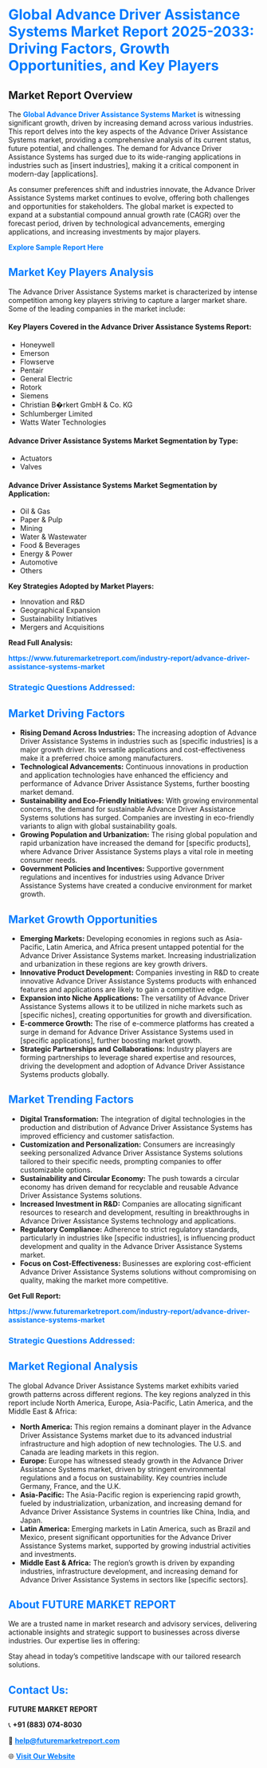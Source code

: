 <h1 style="color: #007BFF;">Global Advance Driver Assistance Systems Market Report 2025-2033: Driving Factors, Growth Opportunities, and Key Players</h1>

<section id="overview">
<h2>Market Report Overview</h2>
<p>The <a href="https://www.futuremarketreport.com/industry-report/advance-driver-assistance-systems-market" style="color: #007BFF; text-decoration: none;"><strong>Global Advance Driver Assistance Systems Market</strong></a> is witnessing significant growth, driven by increasing demand across various industries. This report delves into the key aspects of the Advance Driver Assistance Systems market, providing a comprehensive analysis of its current status, future potential, and challenges. The demand for Advance Driver Assistance Systems has surged due to its wide-ranging applications in industries such as [insert industries], making it a critical component in modern-day [applications].</p>
<p>As consumer preferences shift and industries innovate, the Advance Driver Assistance Systems market continues to evolve, offering both challenges and opportunities for stakeholders. The global market is expected to expand at a substantial compound annual growth rate (CAGR) over the forecast period, driven by technological advancements, emerging applications, and increasing investments by major players.</p>
</section>

<section id="overview">
<p><a href="https://www.futuremarketreport.com/request-sample/reportId=36922" style="color: #007BFF; text-decoration: none;"><strong>Explore Sample Report Here</strong></a></p>
</section>

<section id="key-players">
<h2 style="color: #007BFF;">Market Key Players Analysis</h2>
<p>The Advance Driver Assistance Systems market is characterized by intense competition among key players striving to capture a larger market share. Some of the leading companies in the market include:</p>
<h4>Key Players Covered in the Advance Driver Assistance Systems Report:</h4>
<ul><li>Honeywell</li><li>Emerson</li><li>Flowserve</li><li>Pentair</li><li>General Electric</li><li>Rotork</li><li>Siemens</li><li>Christian B�rkert GmbH &amp; Co. KG</li><li>Schlumberger Limited</li><li>Watts Water Technologies</li></ul>
<h4>Advance Driver Assistance Systems Market Segmentation by Type:</h4>
<ul><li>Actuators</li><li>Valves</li></ul>

<h4>Advance Driver Assistance Systems Market Segmentation by Application:</h4>
<ul><li>Oil &amp; Gas</li><li>Paper &amp; Pulp</li><li>Mining</li><li>Water &amp; Wastewater</li><li>Food &amp; Beverages</li><li>Energy &amp; Power</li><li>Automotive</li><li>Others</li></ul>
<p><strong>Key Strategies Adopted by Market Players:</strong></p>
<ul>
<li>Innovation and R&D</li>
<li>Geographical Expansion</li>
<li>Sustainability Initiatives</li>
<li>Mergers and Acquisitions</li>
</ul>
</section>

<section>
<p><strong>Read Full Analysis: </strong></p><a href="https://www.futuremarketreport.com/industry-report/advance-driver-assistance-systems-market" style="color: #007BFF; text-decoration: none;"><strong>https://www.futuremarketreport.com/industry-report/advance-driver-assistance-systems-market</strong></a>
<h3 style="color: #007BFF;">Strategic Questions Addressed:</h3>
</section>

<section id="driving-factors">
<h2 style="color: #007BFF;">Market Driving Factors</h2>
<ul>
<li><strong>Rising Demand Across Industries:</strong> The increasing adoption of Advance Driver Assistance Systems in industries such as [specific industries] is a major growth driver. Its versatile applications and cost-effectiveness make it a preferred choice among manufacturers.</li>
<li><strong>Technological Advancements:</strong> Continuous innovations in production and application technologies have enhanced the efficiency and performance of Advance Driver Assistance Systems, further boosting market demand.</li>
<li><strong>Sustainability and Eco-Friendly Initiatives:</strong> With growing environmental concerns, the demand for sustainable Advance Driver Assistance Systems solutions has surged. Companies are investing in eco-friendly variants to align with global sustainability goals.</li>
<li><strong>Growing Population and Urbanization:</strong> The rising global population and rapid urbanization have increased the demand for [specific products], where Advance Driver Assistance Systems plays a vital role in meeting consumer needs.</li>
<li><strong>Government Policies and Incentives:</strong> Supportive government regulations and incentives for industries using Advance Driver Assistance Systems have created a conducive environment for market growth.</li>
</ul>
</section>

<section id="growth-opportunities">
<h2 style="color: #007BFF;">Market Growth Opportunities</h2>
<ul>
<li><strong>Emerging Markets:</strong> Developing economies in regions such as Asia-Pacific, Latin America, and Africa present untapped potential for the Advance Driver Assistance Systems market. Increasing industrialization and urbanization in these regions are key growth drivers.</li>
<li><strong>Innovative Product Development:</strong> Companies investing in R&D to create innovative Advance Driver Assistance Systems products with enhanced features and applications are likely to gain a competitive edge.</li>
<li><strong>Expansion into Niche Applications:</strong> The versatility of Advance Driver Assistance Systems allows it to be utilized in niche markets such as [specific niches], creating opportunities for growth and diversification.</li>
<li><strong>E-commerce Growth:</strong> The rise of e-commerce platforms has created a surge in demand for Advance Driver Assistance Systems used in [specific applications], further boosting market growth.</li>
<li><strong>Strategic Partnerships and Collaborations:</strong> Industry players are forming partnerships to leverage shared expertise and resources, driving the development and adoption of Advance Driver Assistance Systems products globally.</li>
</ul>
</section>

<section id="trending-factors">
<h2 style="color: #007BFF;">Market Trending Factors</h2>
<ul>
<li><strong>Digital Transformation:</strong> The integration of digital technologies in the production and distribution of Advance Driver Assistance Systems has improved efficiency and customer satisfaction.</li>
<li><strong>Customization and Personalization:</strong> Consumers are increasingly seeking personalized Advance Driver Assistance Systems solutions tailored to their specific needs, prompting companies to offer customizable options.</li>
<li><strong>Sustainability and Circular Economy:</strong> The push towards a circular economy has driven demand for recyclable and reusable Advance Driver Assistance Systems solutions.</li>
<li><strong>Increased Investment in R&D:</strong> Companies are allocating significant resources to research and development, resulting in breakthroughs in Advance Driver Assistance Systems technology and applications.</li>
<li><strong>Regulatory Compliance:</strong> Adherence to strict regulatory standards, particularly in industries like [specific industries], is influencing product development and quality in the Advance Driver Assistance Systems market.</li>
<li><strong>Focus on Cost-Effectiveness:</strong> Businesses are exploring cost-efficient Advance Driver Assistance Systems solutions without compromising on quality, making the market more competitive.</li>
</ul>
</section>

<section>
<p><strong>Get Full Report: </strong></p><a href="https://www.futuremarketreport.com/industry-report/advance-driver-assistance-systems-market" style="color: #007BFF; text-decoration: none;"><strong>https://www.futuremarketreport.com/industry-report/advance-driver-assistance-systems-market</strong></a>
<h3 style="color: #007BFF;">Strategic Questions Addressed:</h3>
</section>


<section id="regional-analysis">
<h2 style="color: #007BFF;">Market Regional Analysis</h2>
<p>The global Advance Driver Assistance Systems market exhibits varied growth patterns across different regions. The key regions analyzed in this report include North America, Europe, Asia-Pacific, Latin America, and the Middle East & Africa:</p>
<ul>
<li><strong>North America:</strong> This region remains a dominant player in the Advance Driver Assistance Systems market due to its advanced industrial infrastructure and high adoption of new technologies. The U.S. and Canada are leading markets in this region.</li>
<li><strong>Europe:</strong> Europe has witnessed steady growth in the Advance Driver Assistance Systems market, driven by stringent environmental regulations and a focus on sustainability. Key countries include Germany, France, and the U.K.</li>
<li><strong>Asia-Pacific:</strong> The Asia-Pacific region is experiencing rapid growth, fueled by industrialization, urbanization, and increasing demand for Advance Driver Assistance Systems in countries like China, India, and Japan.</li>
<li><strong>Latin America:</strong> Emerging markets in Latin America, such as Brazil and Mexico, present significant opportunities for the Advance Driver Assistance Systems market, supported by growing industrial activities and investments.</li>
<li><strong>Middle East & Africa:</strong> The region’s growth is driven by expanding industries, infrastructure development, and increasing demand for Advance Driver Assistance Systems in sectors like [specific sectors].</li>
</ul>
</section>

<footer>
<h2 style="color: #007BFF;">About FUTURE MARKET REPORT</h2>
<p>We are a trusted name in market research and advisory services, delivering actionable insights and strategic support to businesses across diverse industries. Our expertise lies in offering:</p>

<p>Stay ahead in today’s competitive landscape with our tailored research solutions.</p>

<h2 style="color: #007BFF;">Contact Us:</h2>
<p><strong>FUTURE MARKET REPORT</strong></p>
<p>📞 <strong>+91 (883) 074-8030</strong></p>
<p>📧 <strong><a href="mailto:help@futuremarketreport.com" style="color: #007BFF;">help@futuremarketreport.com</a></strong></p>
<p>🌐 <strong><a href="https://www.futuremarketreport.com/" style="color: #007BFF;">Visit Our Website</a></strong></p>
</footer>